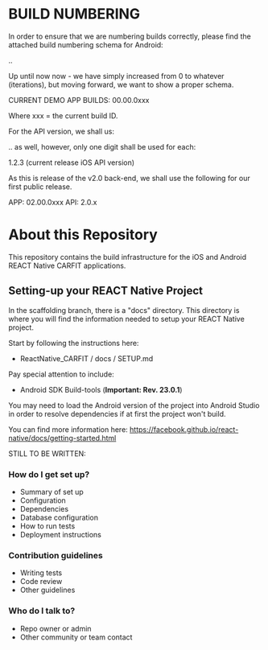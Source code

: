 # BUILD NUMBERING #

In order to ensure that we are numbering builds correctly, please find the attached build numbering schema for Android:

<major>.<minor>.<subminor>

Up until now now - we have simply increased from 0 to whatever (iterations), but moving forward, we want to show a proper schema.

CURRENT DEMO APP BUILDS: 00.00.0xxx

Where xxx = the current build ID.

For the API version, we shall us:

<major>.<minor>.<subminor> as well, however, only one digit shall be used for each:

1.2.3 (current release iOS API version)

As this is release of the v2.0 back-end, we shall use the following for our first public release.

APP: 02.00.0xxx API: 2.0.x


# About this Repository #

This repository contains the build infrastructure for the iOS and Android REACT Native CARFIT applications.

## Setting-up your REACT Native Project ##

In the scaffolding branch, there is a "docs" directory.  This directory is where you will find the information needed to setup your REACT Native project.

Start by following the instructions here:

* ReactNative_CARFIT / docs / SETUP.md 

Pay special attention to include:

* Android SDK Build-tools (**Important: Rev. 23.0.1**)

You may need to load the Android version of the project into Android Studio in order to resolve dependencies if at first the project won't build.

You can find more information here:
https://facebook.github.io/react-native/docs/getting-started.html

STILL TO BE WRITTEN:

### How do I get set up? ###

* Summary of set up
* Configuration
* Dependencies
* Database configuration
* How to run tests
* Deployment instructions

### Contribution guidelines ###

* Writing tests
* Code review
* Other guidelines

### Who do I talk to? ###

* Repo owner or admin
* Other community or team contact